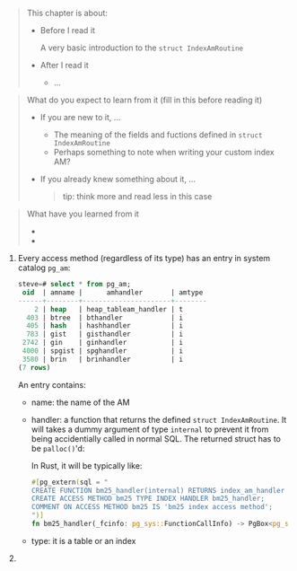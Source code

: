 > This chapter is about:
>
> * Before I read it
>   
>   A very basic introduction to the `struct IndexAmRoutine`
>
> * After I read it
>   * ...

> What do you expect to learn from it (fill in this before reading it)
>
> * If you are new to it, ...
>
>   * The meaning of the fields and fuctions defined in `struct IndexAmRoutine`
>   * Perhaps something to note when writing your custom index AM?
>
> * If you already knew something about it, ... 
>   > tip: think more and read less in this case

> What have you learned from it
>
> *
> *

1. Every access method (regardless of its type) has an entry in system 
   catalog `pg_am`:
   
   ```sql
   steve=# select * from pg_am;
    oid  | amname |      amhandler       | amtype
   ------+--------+----------------------+--------
       2 | heap   | heap_tableam_handler | t
     403 | btree  | bthandler            | i
     405 | hash   | hashhandler          | i
     783 | gist   | gisthandler          | i
    2742 | gin    | ginhandler           | i
    4000 | spgist | spghandler           | i
    3580 | brin   | brinhandler          | i
   (7 rows)
   ```
   
   An entry contains:
   
   * name: the name of the AM
   * handler: a function that returns the defined  `struct IndexAmRoutine`. 
     It will takes a dummy argument of type `internal` to prevent it from 
     being accidentially called in normal SQL. The returned struct has to
     be `palloc()`'d:
     
     In Rust, it will be typically like:
     
     ```rust
     #[pg_extern(sql = "
     CREATE FUNCTION bm25_handler(internal) RETURNS index_am_handler PARALLEL SAFE IMMUTABLE STRICT COST 0.0001 LANGUAGE c AS 'MODULE_PATHNAME', '@FUNCTION_NAME@';
     CREATE ACCESS METHOD bm25 TYPE INDEX HANDLER bm25_handler;
     COMMENT ON ACCESS METHOD bm25 IS 'bm25 index access method';
     ")]
     fn bm25_handler(_fcinfo: pg_sys::FunctionCallInfo) -> PgBox<pg_sys::IndexAmRoutine> 
     ```
     
     
   * type: it is a table or an index
   
2. 